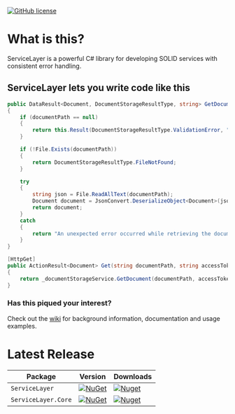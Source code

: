 [![GitHub license](https://img.shields.io/badge/license-MIT-blue.svg)](https://raw.githubusercontent.com/davidomid/ServiceLayer/Operator-improvements/LICENSE)

# What is this? 

ServiceLayer is a powerful C# library for developing SOLID services with consistent error handling. 

## ServiceLayer lets you write code like this

```csharp
public DataResult<Document, DocumentStorageResultType, string> GetDocument(string documentPath)
{
    if (documentPath == null)
    {
        return this.Result(DocumentStorageResultType.ValidationError, "Document path is required.");
    }

    if (!File.Exists(documentPath)) 
    {
        return DocumentStorageResultType.FileNotFound;
    }

    try
    {
        string json = File.ReadAllText(documentPath);
        Document document = JsonConvert.DeserializeObject<Document>(json);
        return document;
    }
    catch
    {
        return "An unexpected error occurred while retrieving the document."; 
    }
}
```
```csharp
[HttpGet]
public ActionResult<Document> Get(string documentPath, string accessToken)
{
    return _documentStorageService.GetDocument(documentPath, accessToken).ToActionResult();
}
```
### Has this piqued your interest? 

Check out the [wiki](https://github.com/davidomid/ServiceLayer/wiki) for background information, documentation and usage examples.

# Latest Release

|     Package    |    Version   |    Downloads   |
| ------- | ----- | ----- |
| `ServiceLayer` | [![NuGet](https://img.shields.io/nuget/v/ServiceLayer.svg)](https://nuget.org/packages/ServiceLayer) | [![Nuget](https://img.shields.io/nuget/dt/ServiceLayer.svg)](https://nuget.org/packages/ServiceLayer) |
| `ServiceLayer.Core` | [![NuGet](https://img.shields.io/nuget/v/ServiceLayer.Core.svg)](https://nuget.org/packages/ServiceLayer.Core) | [![Nuget](https://img.shields.io/nuget/dt/ServiceLayer.Core.svg)](https://nuget.org/packages/ServiceLayer.Core)


